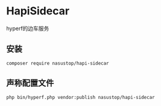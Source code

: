 # HapiSidecar
hyperf的边车服务

## 安装
```shell
composer require nasustop/hapi-sidecar
```

## 声称配置文件
```shell
php bin/hyperf.php vendor:publish nasustop/hapi-sidecar
```
